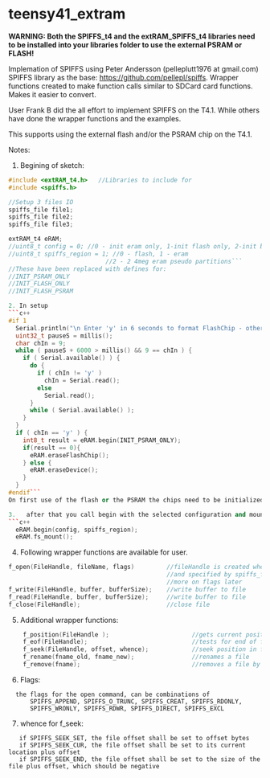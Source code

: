 # teensy41_extram

**WARNING: Both the SPIFFS_t4 and the extRAM_SPIFFS_t4 libraries need to be installed into your libraries folder to use the external PSRAM or FLASH!**

Implemation of SPIFFS using Peter Andersson (pelleplutt1976 at gmail.com) SPIFFS library as the base: https://github.com/pellepl/spiffs.  Wrapper functions created to make function calls similar to SDCard card functions.  Makes it easier to convert.

User Frank B did the all effort to implement SPIFFS on the T4.1. While others have done the wrapper functions and the examples.

This supports using the external flash and/or the PSRAM chip on the T4.1.

Notes:
1. Begining of sketch:
```c++
#include <extRAM_t4.h>   //Libraries to include for 
#include <spiffs.h>

//Setup 3 files IO
spiffs_file file1;
spiffs_file file2;
spiffs_file file3;

extRAM_t4 eRAM;
//uint8_t config = 0; //0 - init eram only, 1-init flash only, 2-init both
//uint8_t spiffs_region = 1; //0 - flash, 1 - eram
                           //2 - 2 4meg eram pseudo partitions```
//These have been replaced with defines for:
//INIT_PSRAM_ONLY
//INIT_FLASH_ONLY
//INIT_FLASH_PSRAM                           

2. In setup
```c++
#if 1
  Serial.println("\n Enter 'y' in 6 seconds to format FlashChip - other to skip");
  uint32_t pauseS = millis();
  char chIn = 9;
  while ( pauseS + 6000 > millis() && 9 == chIn ) {
    if ( Serial.available() ) {
      do {
        if ( chIn != 'y' )
          chIn = Serial.read();
        else
          Serial.read();
      }
      while ( Serial.available() );
    }
  }
  if ( chIn == 'y' ) {
    int8_t result = eRAM.begin(INIT_PSRAM_ONLY);
    if(result == 0){
      eRAM.eraseFlashChip();
    } else {
      eRAM.eraseDevice();
    }
  }
#endif```
On first use of the flash or the PSRAM the chips need to be initialized.  This allows the user to select if they want to initialize or not.

3.   after that you call begin with the selected configuration and mount the file system.
```c++
  eRAM.begin(config, spiffs_region);
  eRAM.fs_mount();
  ```
4. Following wrapper functions are available for user.
```c++
f_open(FileHandle, fileName, flags)         //fileHandle is created when you call this function and
                                            //and specified by spiffs_file FileHandle after the include statements
                                            //more on flags later
f_write(FileHandle, buffer, bufferSize);    //write buffer to file
f_read(FileHandle, buffer, bufferSize);     //write buffer to file
f_close(FileHandle);                        //close file
```
5.  Additional wrapper functions:
```c++
	f_position(FileHandle );                       //gets current position in file
	f_eof(FileHandle);                             //tests for end of file 
	f_seek(FileHandle, offset, whence);            //seek position in file
	f_rename(fname_old, fname_new);                //renames a file
	f_remove(fname);                               //removes a file by filename from the File System
```

6.  Flags:
```
  the flags for the open command, can be combinations of
      SPIFFS_APPEND, SPIFFS_O_TRUNC, SPIFFS_CREAT, SPIFFS_RDONLY,
      SPIFFS_WRONLY, SPIFFS_RDWR, SPIFFS_DIRECT, SPIFFS_EXCL
 ```
 
 7. whence for f_seek:
 ```
    if SPIFFS_SEEK_SET, the file offset shall be set to offset bytes
    if SPIFFS_SEEK_CUR, the file offset shall be set to its current location plus offset
    if SPIFFS_SEEK_END, the file offset shall be set to the size of the file plus offset, which should be negative
  ```
